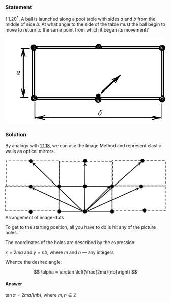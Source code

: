 ###  Statement

$1.1.20^*.$ A ball is launched along a pool table with sides $a$ and $b$ from the middle of side $b$. At what angle to the side of the table must the ball begin to move to return to the same point from which it began its movement?

![ For problem $1.1.20^*$ |776x418, 42%](../../img/1.1.20/statement.png)

### Solution

By analogy with [1.1.18](../1.1.18), we can use the Image Method and represent elastic walls as optical mirrors.

![ Arrangement of image-dots |2260x782, 67%](../../img/1.1.20/sol.png)  Arrangement of image-dots

To get to the starting position, all you have to do is hit any of the picture holes.

The coordinates of the holes are described by the expression:

$x=2ma$ and $y=nb$, where $m$ and $n$ — any integers

Whence the desired angle:

$$
\alpha = \arctan \left(\frac{2ma}{nb}\right)
$$

#### Answer

$\tan\alpha = 2ma/(nb)$, where $m, n \in \mathbb{Z}$